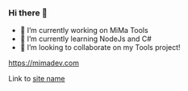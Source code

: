 ### Hi there 👋

- 🔭 I’m currently working on MiMa Tools
- 🌱 I’m currently learning NodeJs and C#
- 👯 I’m looking to collaborate on my Tools project!

https://mimadev.com

Link to [site name](https://mimadev.com)

<!--
**MiMaDevDiscord/MiMaDevDiscord** is a ✨ _special_ ✨ repository because its `README.md` (this file) appears on your GitHub profile.

Here are some ideas to get you started:

- 🔭 I’m currently working on ...
- 🌱 I’m currently learning ...
- 👯 I’m looking to collaborate on ...
- 🤔 I’m looking for help with ...
- 💬 Ask me about ...
- 📫 How to reach me: ...
- 😄 Pronouns: ...
- ⚡ Fun fact: ...
-->
